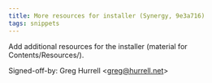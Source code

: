 ```yaml
---
title: More resources for installer (Synergy, 9e3a716)
tags: snippets
---
```


Add additional resources for the installer (material for Contents/Resources/).

Signed-off-by: Greg Hurrell &lt;greg@hurrell.net&gt;
